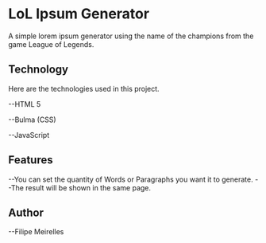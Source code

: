 # LoL Ipsum Generator
A simple lorem ipsum generator using the name of the champions from the game League of Legends.

## Technology 
 
Here are the technologies used in this project.

--HTML 5

--Bulma (CSS)

--JavaScript

## Features

--You can set the quantity of Words or Paragraphs you want it to generate.
--The result will be shown in the same page.

## Author

--Filipe Meirelles
